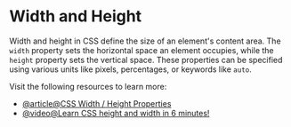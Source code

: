 # Width and Height

Width and height in CSS define the size of an element's content area. The `width` property sets the horizontal space an element occupies, while the `height` property sets the vertical space. These properties can be specified using various units like pixels, percentages, or keywords like `auto`.

Visit the following resources to learn more:

- [@article@CSS Width / Height Properties](https://www.programiz.com/css/width-height)
- [@video@Learn CSS height and width in 6 minutes!](https://www.youtube.com/watch?v=QctF-i4-GuM)